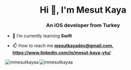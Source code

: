 <h1 align="center">Hi 👋, I'm Mesut Kaya</h1>
<h3 align="center">An iOS developer from Turkey</h3>

- 🌱 I’m currently learning **Swift**

- 📫 How to reach me **mesutkayadev@gmail.com, https://www.linkedin.com/in/mesut-kaya-ytu/**



<p><img align="left" src="https://github-readme-stats.vercel.app/api/top-langs?username=mmesutkayaa&show_icons=true&locale=en&layout=compact" alt="mmesutkayaa" /></p>

<p><img align="center" src="https://github-readme-streak-stats.herokuapp.com/?user=mmesutkayaa&" alt="mmesutkayaa" /></p>

